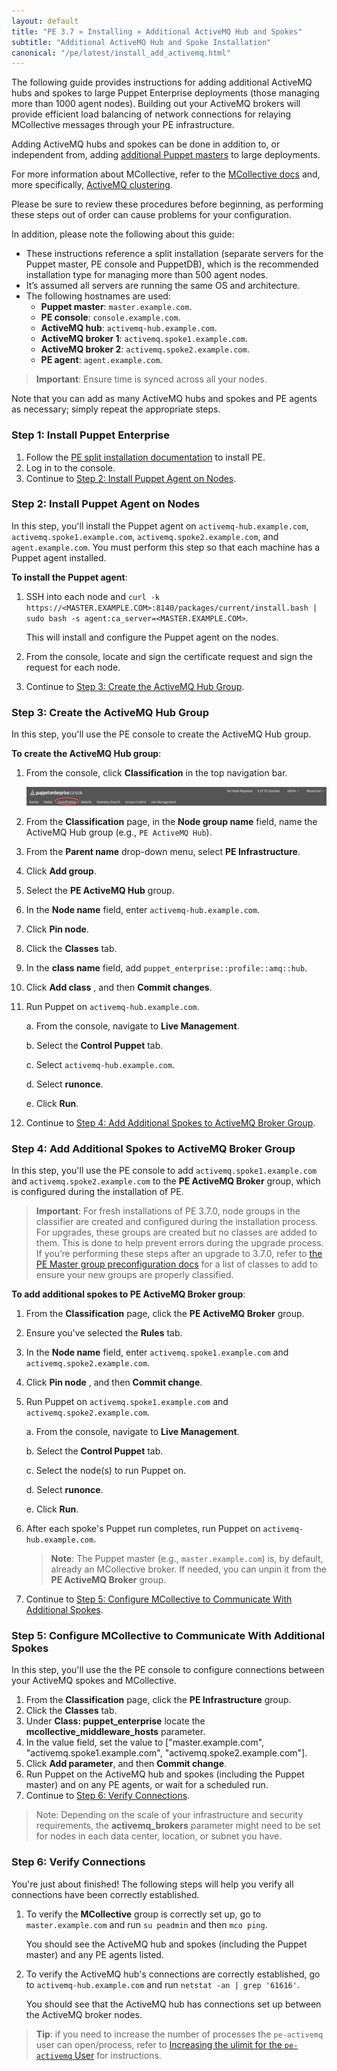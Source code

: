 ```yaml
---
layout: default
title: "PE 3.7 » Installing » Additional ActiveMQ Hub and Spokes"
subtitle: "Additional ActiveMQ Hub and Spoke Installation"
canonical: "/pe/latest/install_add_activemq.html"
---
```


The following guide provides instructions for adding additional ActiveMQ hubs and spokes to large Puppet Enterprise deployments (those managing more than 1000 agent nodes). Building out your ActiveMQ brokers will provide efficient load balancing of network connections for relaying MCollective messages through your PE infrastructure.

Adding ActiveMQ hubs and spokes can be done in addition to, or independent from, adding [additional Puppet masters](./install_multimaster.html) to large deployments.

For more information about MCollective, refer to the [MCollective docs](/mcollective/index.html) and, more specifically, [ActiveMQ clustering](/mcollective/reference/integration/activemq_clusters.html#activemq-clustering).
 
Please be sure to review these procedures before beginning, as performing these steps out of order can cause problems for your configuration. 

In addition, please note the following about this guide:

- These instructions reference a split installation (separate servers for the Puppet master, PE console and PuppetDB), which is the recommended installation type for managing more than 500 agent nodes.
- It’s assumed all servers are running the same OS and architecture.
- The following hostnames are used:
   - **Puppet master**: `master.example.com`.
   - **PE console**: `console.example.com`.
   - **ActiveMQ hub**: `activemq-hub.example.com`.
   - **ActiveMQ broker 1**: `activemq.spoke1.example.com`.
   - **ActiveMQ broker 2**: `activemq.spoke2.example.com`.
   - **PE agent**: `agent.example.com`.

> **Important**: Ensure time is synced across all your nodes. 

Note that you can add as many ActiveMQ hubs and spokes and PE agents as necessary; simply repeat the appropriate steps. 

### Step 1: Install Puppet Enterprise

1. Follow the [PE split installation documentation](./install_pe_split.html) to install PE.
2. Log in to the console. 
3. Continue to [Step 2: Install Puppet Agent on Nodes](#step-2-install-puppet-agent-on-nodes).


### Step 2: Install Puppet Agent on Nodes

In this step, you'll install the Puppet agent on `activemq-hub.example.com`, `activemq.spoke1.example.com`, `activemq.spoke2.example.com`, and `agent.example.com`. You must perform this step so that each machine has a Puppet agent installed. 

**To install the Puppet agent**:

1. SSH into each node and `curl -k https://<MASTER.EXAMPLE.COM>:8140/packages/current/install.bash | sudo bash -s agent:ca_server=<MASTER.EXAMPLE.COM>`.

   This will install and configure the Puppet agent on the nodes.

2. From the console, locate and sign the certificate request and sign the request for each node. 

3. Continue to [Step 3: Create the ActiveMQ Hub Group](#step-3-create-the-activemq-hub-group). 

### Step 3: Create the ActiveMQ Hub Group 

In this step, you'll use the PE console to create the ActiveMQ Hub group.

[classification_selector]: ./images/quick/classification_selector.png

**To create the ActiveMQ Hub group**:

1. From the console, click __Classification__ in the top navigation bar.

   ![classification selection][classification_selector]
   
2. From the __Classification__ page, in the **Node group name** field, name the ActiveMQ Hub group (e.g., `PE ActiveMQ Hub`). 
3. From the __Parent name__ drop-down menu, select **PE Infrastructure**.
4. Click __Add group__.
5. Select the __PE ActiveMQ Hub__ group.
6. In the __Node name__ field, enter `activemq-hub.example.com`.
7. Click __Pin node__.
8. Click the __Classes__ tab.
9. In the __class name__ field, add `puppet_enterprise::profile::amq::hub`.
10. Click __Add class__ , and then __Commit changes__. 
11. Run Puppet on `activemq-hub.example.com`.

    a. From the console, navigate to __Live Management__.
   
    b. Select the __Control Puppet__ tab.
   
    c. Select `activemq-hub.example.com`.
   
    d. Select __runonce__.
   
    e. Click __Run__.

12. Continue to [Step 4: Add Additional Spokes to ActiveMQ Broker Group](#step-4-add-additional-spokes-to-activemq-broker-group). 

### Step 4: Add Additional Spokes to ActiveMQ Broker Group

In this step, you'll use the PE console to add `activemq.spoke1.example.com` and `activemq.spoke2.example.com` to the __PE ActiveMQ Broker__ group, which is configured during the installation of PE.

> **Important**: For fresh installations of PE 3.7.0, node groups in the classifier are created and configured during the installation process. For upgrades, these groups are created but no classes are added to them. This is done to help prevent errors during the upgrade process. If you’re performing these steps after an upgrade to 3.7.0, refer to [the PE Master group preconfiguration docs](./console_classes_groups_preconfigured_groups.html#the-pe-master-group) for a list of classes to add to ensure your new groups are properly classified.

**To add additional spokes to PE ActiveMQ Broker group**:  

1. From the __Classification__ page, click the __PE ActiveMQ Broker__ group.
2. Ensure you've selected the __Rules__ tab.
3. In the __Node name__ field, enter `activemq.spoke1.example.com` and `activemq.spoke2.example.com`. 
4. Click __Pin node__ , and then __Commit change__.
5. Run Puppet on `activemq.spoke1.example.com` and `activemq.spoke2.example.com`.

   a. From the console, navigate to __Live Management__.
   
   b. Select the __Control Puppet__ tab.
   
   c. Select the node(s) to run Puppet on.
   
   d. Select __runonce__.
   
   e. Click __Run__.

6. After each spoke's Puppet run completes, run Puppet on `activemq-hub.example.com`.

   > **Note**: The Puppet master (e.g., `master.example.com`) is, by default, already an MCollective broker. If needed, you can unpin it from the __PE ActiveMQ Broker__ group. 
   
7. Continue to [Step 5: Configure MCollective to Communicate With Additional Spokes](#step-5-configure-mcollective-to-communicate-with-additional-spokes).

### Step 5: Configure MCollective to Communicate With Additional Spokes

In this step, you'll use the the PE console to configure connections between your ActiveMQ spokes and MCollective. 

1. From the __Classification__ page, click the __PE Infrastructure__ group. 
2. Click the __Classes__ tab.
3. Under __Class: puppet_enterprise__ locate the __mcollective_middleware_hosts__ parameter.
4. In the value field, set the value to ["master.example.com", "activemq.spoke1.example.com", "activemq.spoke2.example.com"].
5. Click __Add parameter__, and then __Commit change__.
6. Run Puppet on the ActiveMQ hub and spokes (including the Puppet master) and on any PE agents, or wait for a scheduled run.
7. Continue to [Step 6: Verify Connections](#step-6-verify-connections). 

> Note: Depending on the scale of your infrastructure and security requirements, the __activemq_brokers__ parameter might need to be set for nodes in each data center, location, or subnet you have.

### Step 6: Verify Connections 

You're just about finished! The following steps will help you verify all connections have been correctly established. 

1. To verify the __MCollective__ group is correctly set up, go to `master.example.com` and run `su peadmin` and then `mco ping`.

   You should see the ActiveMQ hub and spokes (including the Puppet master) and any PE agents listed. 
   
2. To verify the ActiveMQ hub's connections are correctly established, go to `activemq-hub.example.com` and run `netstat -an | grep '61616'`.

   You should see that the ActiveMQ hub has connections set up between the ActiveMQ broker nodes. 
   
> **Tip**: if you need to increase the number of processes the `pe-activemq` user can open/process, refer to [Increasing the ulimit for the `pe-activemq` User](./trouble_orchestration.html#increasing-the-ulimit-for-the-pe-activemq-user) for instructions. 


